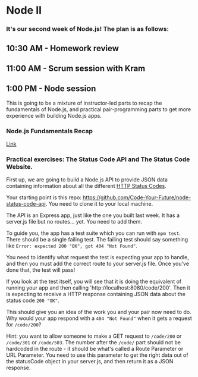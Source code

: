 # Node II

### It's our second week of Node.js! The plan is as follows:

## 10:30 AM - Homework review

## 11:00 AM - Scrum session with Kram

## 1:00 PM - Node session

This is going to be a mixture of instructor-led parts to recap the fundamentals of Node.js, and practical pair-programming parts to get more experience with building Node.js apps.

### Node.js Fundamentals Recap

[Link](/node-recap.md)

### Practical exercises: The Status Code API and The Status Code Website.

First up, we are going to build a Node.js API to provide JSON data containing information about all the different [HTTP Status Codes](https://developer.mozilla.org/en-US/docs/Web/HTTP/Status).

Your starting point is this repo: https://github.com/Code-Your-Future/node-status-code-api. You need to clone it to your local machine.

The API is an Express app, just like the one you built last week. It has a server.js file but no routes... yet. You need to add them.

To guide you, the app has a test suite which you can run with `npm test`. There should be a single failing test. The failing test should say something like `Error: expected 200 "OK", got 404 "Not Found"`. 

You need to identify what request the test is expecting your app to handle, and then you must add the correct route to your server.js file. Once you've done that, the test will pass!

If you look at the test itself, you will see that it is doing the equivalent of running your app and then calling 'http://localhost:8080/code/200'. Then it is expecting to receive a HTTP response containing JSON data about the status code `200 "OK"`.

This should give you an idea of the work you and your pair now need to do. Why would your app respond with a `404 "Not Found"` when it gets a request for `/code/200`? 

Hint: you want to allow someone to make a GET request to `/code/200` or `/code/301` or `/code/503`. The number after the `/code/` part should not be hardcoded in the route - it should be what's called a Route Parameter or URL Parameter. You need to use this parameter to get the right data out of the statusCode object in your server.js, and then return it as a JSON response.

